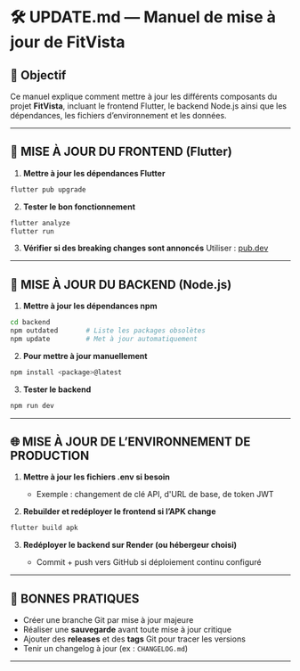 # 🛠 UPDATE.md — Manuel de mise à jour de FitVista

## 📅 Objectif

Ce manuel explique comment mettre à jour les différents composants du projet **FitVista**, incluant le frontend Flutter, le backend Node.js ainsi que les dépendances, les fichiers d’environnement et les données.

---

## 🔧 MISE À JOUR DU FRONTEND (Flutter)

1. **Mettre à jour les dépendances Flutter**

```bash
flutter pub upgrade
```

2. **Tester le bon fonctionnement**

```bash
flutter analyze
flutter run
```

3. **Vérifier si des breaking changes sont annoncés**
   Utiliser : [pub.dev](https://pub.dev/)

---

## 🔧 MISE À JOUR DU BACKEND (Node.js)

1. **Mettre à jour les dépendances npm**

```bash
cd backend
npm outdated       # Liste les packages obsolètes
npm update         # Met à jour automatiquement
```

2. **Pour mettre à jour manuellement**

```bash
npm install <package>@latest
```

3. **Tester le backend**

```bash
npm run dev
```

---

## 🌐 MISE À JOUR DE L’ENVIRONNEMENT DE PRODUCTION

1. **Mettre à jour les fichiers .env si besoin**

    * Exemple : changement de clé API, d'URL de base, de token JWT

2. **Rebuilder et redéployer le frontend si l’APK change**

```bash
flutter build apk
```

3. **Redéployer le backend sur Render (ou hébergeur choisi)**

    * Commit + push vers GitHub si déploiement continu configuré

---

## 🚀 BONNES PRATIQUES

* Créer une branche Git par mise à jour majeure
* Réaliser une **sauvegarde** avant toute mise à jour critique
* Ajouter des **releases** et des **tags** Git pour tracer les versions
* Tenir un changelog à jour (ex : `CHANGELOG.md`)

---

